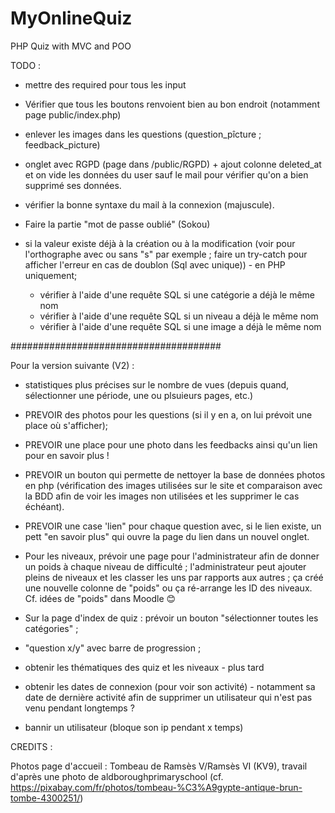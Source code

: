 # MyOnlineQuiz

PHP Quiz with MVC and POO

TODO :

- mettre des required pour tous les input
- Vérifier que tous les boutons renvoient bien au bon endroit (notamment page public/index.php)
- enlever les images dans les questions (question_pîcture ; feedback_picture)

- onglet avec RGPD (page dans /public/RGPD) + ajout colonne deleted_at et on vide les données du user sauf le mail pour vérifier qu'on a bien supprimé ses données.
- vérifier la bonne syntaxe du mail à la connexion (majuscule).
- Faire la partie "mot de passe oublié" (Sokou)

- si la valeur existe déjà à la création ou à la modification (voir pour l'orthographe avec ou sans "s" par exemple ; faire un try-catch pour afficher l'erreur en cas de doublon (Sql avec unique)) - en PHP uniquement;

  - vérifier à l'aide d'une requête SQL si une catégorie a déjà le même nom
  - vérifier à l'aide d'une requête SQL si un niveau a déjà le même nom
  - vérifier à l'aide d'une requête SQL si une image a déjà le même nom

######################################

Pour la version suivante (V2) :

- statistiques plus précises sur le nombre de vues (depuis quand, sélectionner une période, une ou plsuieurs pages, etc.)
- PREVOIR des photos pour les questions (si il y en a, on lui prévoit une place où s'afficher);
- PREVOIR une place pour une photo dans les feedbacks ainsi qu'un lien pour en savoir plus !

- PREVOIR un bouton qui permette de nettoyer la base de données photos en php (vérification des images utilisées sur le site et comparaison avec la BDD afin de voir les images non utilisées et les supprimer le cas échéant).

- PREVOIR une case 'lien" pour chaque question avec, si le lien existe, un pett "en savoir plus" qui ouvre la page du lien dans un nouvel onglet.

- Pour les niveaux, prévoir une page pour l'administrateur afin de donner un poids à chaque niveau de difficulté ;
  l'administrateur peut ajouter pleins de niveaux et les classer les uns par rapports aux autres ;
  ça créé une nouvelle colonne de "poids" ou ça ré-arrange les ID des niveaux.
  Cf. idées de "poids" dans Moodle 😊

- Sur la page d'index de quiz : prévoir un bouton "sélectionner toutes les catégories" ;

- "question x/y" avec barre de progression ;

- obtenir les thématiques des quiz et les niveaux - plus tard
- obtenir les dates de connexion (pour voir son activité) - notamment sa date de dernière activité afin de supprimer un utilisateur qui n'est pas venu pendant longtemps ?
- bannir un utilisateur (bloque son ip pendant x temps)

CREDITS :

Photos page d'accueil : Tombeau de Ramsès V/Ramsès VI (KV9), travail d'après une photo de aldboroughprimaryschool (cf. https://pixabay.com/fr/photos/tombeau-%C3%A9gypte-antique-brun-tombe-4300251/)
